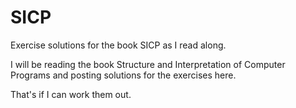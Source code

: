 # SICP
Exercise solutions for the book SICP as I read along. 

I will be reading the book Structure and Interpretation of Computer Programs and posting solutions for the exercises here.

That's if I can work them out.
